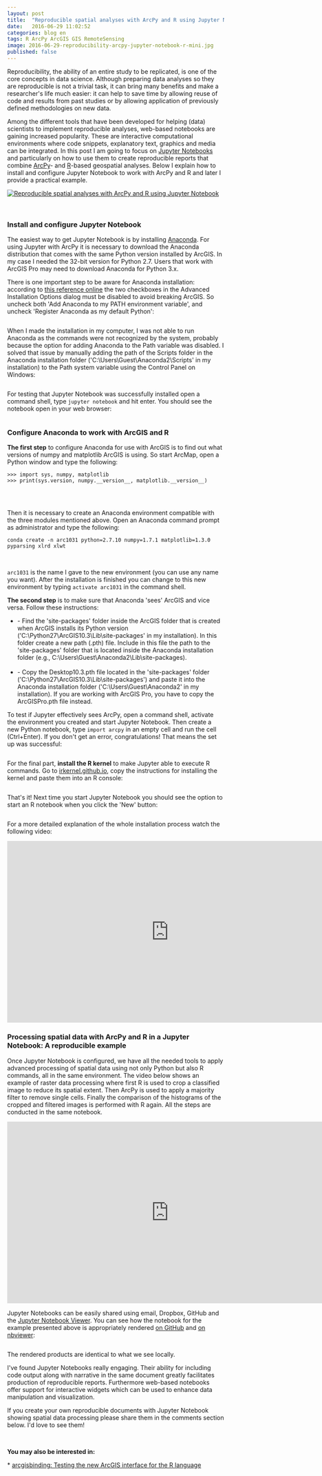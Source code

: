 ```yaml
---
layout: post
title:  "Reproducible spatial analyses with ArcPy and R using Jupyter Notebook"
date:   2016-06-29 11:02:52
categories: blog en
tags: R ArcPy ArcGIS GIS RemoteSensing 
image: 2016-06-29-reproducibility-arcpy-jupyter-notebook-r-mini.jpg
published: false
---
```


Reproducibility, the ability of an entire study to be replicated, is one of the core concepts in data science. Although preparing data analyses so they are reproducible is not a trivial task, it can bring many benefits and make a researcher's life much easier: it can help to save time by allowing reuse of code and results from past studies or by allowing application of previously defined methodologies on new data.

Among the different tools that have been developed for helping (data) scientists to implement reproducible analyses, web-based notebooks are gaining increased popularity. These are interactive computational environments where code snippets, explanatory text, graphics and media can be integrated. In this post I am going to focus on [Jupyter Notebooks] and particularly on how to use them to create reproducible reports that combine [ArcPy]- and [R]-based geospatial analyses. Below I explain how to install and configure Jupyter Notebook to work with ArcPy and R and later I provide a practical example.
<!--more-->

<a href="" class="image full"><img src="/images/2016-06-29-reproducibility-arcpy-jupyter-notebook-r-fig-0.png" alt="Reproducible spatial analyses with ArcPy and R using Jupyter Notebook" title=""></a>

<br>

### **Install and configure Jupyter Notebook**

The easiest way to get Jupyter Notebook is by installing [Anaconda]. For using Jupyter with ArcPy it is necessary to download the Anaconda distribution that comes with the same Python version installed by ArcGIS. In my case I needed the 32-bit version for Python 2.7. Users that work with ArcGIS Pro may need to download Anaconda for Python 3.x.   

There is one important step to be aware for Anaconda installation: according to [this reference online] the two checkboxes in the Advanced Installation Options dialog must be disabled to avoid breaking ArcGIS. So uncheck both 'Add Anaconda to my PATH environment variable', and uncheck 'Register Anaconda as my default Python':

<a href="/images/2016-06-29-reproducibility-arcpy-jupyter-notebook-r-fig-1.jpg" class="image full"><img src="/images/2016-06-29-reproducibility-arcpy-jupyter-notebook-r-fig-1.jpg" alt="" title=""></a>

When I made the installation in my computer, I was not able to run Anaconda as the commands were not recognized by the system, probably because the option for adding Anaconda to the Path variable was disabled. I solved that issue by manually adding the path of the Scripts folder in the Anaconda installation folder ('C:\Users\Guest\Anaconda2\Scripts' in my installation) to the Path system variable using the Control Panel on Windows:

<a href="/images/2016-06-29-reproducibility-arcpy-jupyter-notebook-r-fig-2.jpg" class="image full"><img src="/images/2016-06-29-reproducibility-arcpy-jupyter-notebook-r-fig-2.jpg" alt="" title=""></a>

For testing that Jupyter Notebook was successfully installed open a command shell, type `jupyter notebook` and hit enter. You should see the notebook open in your web browser:

<a href="/images/2016-06-29-reproducibility-arcpy-jupyter-notebook-r-fig-3.jpg" class="image full"><img src="/images/2016-06-29-reproducibility-arcpy-jupyter-notebook-r-fig-3.jpg" alt="" title=""></a>


### **Configure Anaconda to work with ArcGIS and R**

**The first step** to configure Anaconda for use with ArcGIS is to find out what versions of numpy and matplotlib ArcGIS is using. So start ArcMap, open a Python window and type the following:

```
>>> import sys, numpy, matplotlib
>>> print(sys.version, numpy.__version__, matplotlib.__version__)
```
<br>

<a href="/images/2016-06-29-reproducibility-arcpy-jupyter-notebook-r-fig-4.JPG" class="image full"><img src="/images/2016-06-29-reproducibility-arcpy-jupyter-notebook-r-fig-4.JPG" alt="" title=""></a>

Then it is necessary to create an Anaconda environment compatible with the three modules mentioned above. Open an Anaconda command prompt as administrator and type the following: 

```
conda create -n arc1031 python=2.7.10 numpy=1.7.1 matplotlib=1.3.0 pyparsing xlrd xlwt
```
<br>

`arc1031` is the name I gave to the new environment (you can use any name you want). After the installation is finished you can change to this new environment by typing `activate arc1031` in the command shell.

**The second step** is to make sure that Anaconda 'sees' ArcGIS and vice versa. Follow these instructions:

<ul>
<li>
- Find the 'site-packages' folder inside the ArcGIS folder that is created when ArcGIS installs its Python version ('C:\Python27\ArcGIS10.3\Lib\site-packages' in my installation). In this folder create a new path (.pth) file. Include in this file the path to the 'site-packages' folder that is located inside the Anaconda installation folder (e.g., C:\Users\Guest\Anaconda2\Lib\site-packages). 
</li>
<br>
<li>
- Copy the Desktop10.3.pth file located in the 'site-packages' folder ('C:\Python27\ArcGIS10.3\Lib\site-packages') and paste it into the Anaconda installation folder ('C:\Users\Guest\Anaconda2' in my installation). If you are working with ArcGIS Pro, you have to copy the ArcGISPro.pth file instead.
</li>
</ul>

To test if Jupyter effectively sees ArcPy, open a command shell, activate the environment you created and start Jupyter Notebook. Then create a new Python notebook, type `import arcpy` in an empty cell and run the cell (Ctrl+Enter). If you don't get an error, congratulations! That means the set up was successful:

<a href="/images/2016-06-29-reproducibility-arcpy-jupyter-notebook-r-fig-5.JPG" class="image full"><img src="/images/2016-06-29-reproducibility-arcpy-jupyter-notebook-r-fig-5.JPG" alt="" title=""></a>


For the final part, **install the R kernel** to make Jupyter able to execute R commands. Go to [irkernel.github.io], copy the instructions for installing the kernel and paste them into an R console:

<a href="/images/2016-06-29-reproducibility-arcpy-jupyter-notebook-r-fig-7.JPG" class="image full"><img src="/images/2016-06-29-reproducibility-arcpy-jupyter-notebook-r-fig-7.JPG" alt="" title=""></a>

That's it! Next time you start Jupyter Notebook you should see the option to start an R notebook when you click the 'New' button:

<a href="/images/2016-06-29-reproducibility-arcpy-jupyter-notebook-r-fig-6.JPG" class="image full"><img src="/images/2016-06-29-reproducibility-arcpy-jupyter-notebook-r-fig-6.JPG" alt="" title=""></a>

For a more detailed explanation of the whole installation process watch the following video:

<iframe width="750" height="422" src="https://www.youtube.com/embed/wQk-0xETGbc" frameborder="0" allowfullscreen></iframe>

<br>

### **Processing spatial data with ArcPy and R in a Jupyter Notebook: A reproducible example**

Once Jupyter Notebook is configured, we have all the needed tools to apply advanced processing of spatial data using not only Python but also R commands, all in the same environment. The video below shows an example of raster data processing where first R is used to crop a classified image to reduce its spatial extent. Then ArcPy is used to apply a majority filter to remove single cells. Finally the comparison of the histograms of the cropped and filtered images is performed with R again. All the steps are conducted in the same notebook.

<iframe width="750" height="422" src="https://www.youtube.com/embed/fRkmQAYQB3Y" frameborder="0" allowfullscreen></iframe>

<br>

Jupyter Notebooks can be easily shared using email, Dropbox, GitHub and the [Jupyter Notebook Viewer]. You can see how the notebook for the example presented above is appropriately rendered [on GitHub] and [on nbviewer]:

<a href="/images/2016-06-29-reproducibility-arcpy-jupyter-notebook-r-fig-8.JPG" class="image full"><img src="/images/2016-06-29-reproducibility-arcpy-jupyter-notebook-r-fig-8.JPG" alt="" title=""></a>

The rendered products are identical to what we see locally.
 
I've found Jupyter Notebooks really engaging. Their ability for including code output along with narrative in the same document greatly facilitates production of reproducible reports. Furthermore web-based notebooks offer support for interactive widgets which can be used to enhance data manipulation and visualization.

If you create your own reproducible documents with Jupyter Notebook showing spatial data processing please share them in the comments section below. I'd love to see them! 

<br>

**You may also be interested in:**

&#42; [arcgisbinding: Testing the new ArcGIS interface for the R language]

<a id="comments"></a>

[Jupyter Notebooks]: http://jupyter.org/
[ArcPy]: http://desktop.arcgis.com/en/arcmap/10.3/analyze/arcpy/what-is-arcpy-.htm
[R]: https://www.r-project.org/
[Anaconda]: https://www.continuum.io/downloads

[this web page]: https://geonet.esri.com/groups/spatial-data-science/blog/2016/02/11/connecting-arcpy-to-your-jupyter-notebook
[this reference online]: https://my.usgs.gov/confluence/pages/viewpage.action?pageId=540116867
[Jupyter Notebook Viewer]: http://nbviewer.jupyter.org/

[irkernel.github.io]: http://irkernel.github.io/installation/

[nbviewer]: http://nbviewer.jupyter.org/
[their version of notebooks based on RMarkdown]: https://www.youtube.com/watch?v=zNzZ1PfUDNk

[arcgisbinding: Testing the new ArcGIS interface for the R language]: /blog/en/2016/04/30/arcgis-r.html

[on GitHub]: https://github.com/amsantac/extras/blob/master/2016-06-25-reproducibility-arcpy-jupyter-notebook-r/Reproducible%20spatial%20analyses%20with%20ArcPy%20and%20R.ipynb
[on nbviewer]: http://nbviewer.jupyter.org/github/amsantac/extras/blob/master/2016-06-25-reproducibility-arcpy-jupyter-notebook-r/Reproducible%20spatial%20analyses%20with%20ArcPy%20and%20R.ipynb
